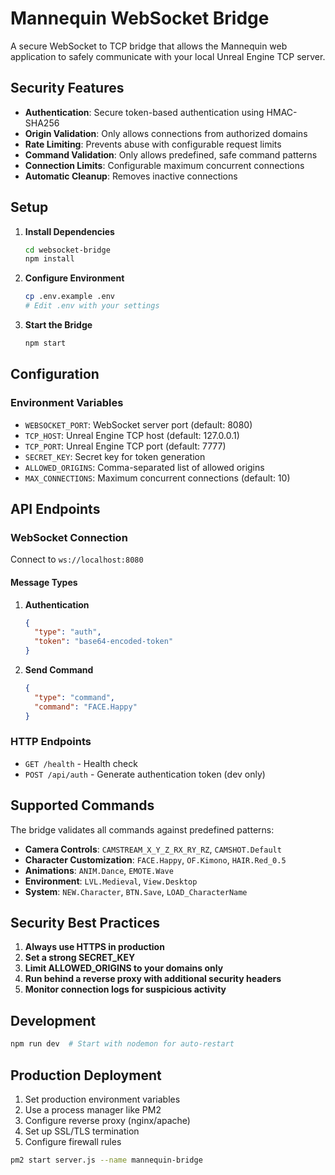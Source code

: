 # Mannequin WebSocket Bridge

A secure WebSocket to TCP bridge that allows the Mannequin web application to safely communicate with your local Unreal Engine TCP server.

## Security Features

- **Authentication**: Secure token-based authentication using HMAC-SHA256
- **Origin Validation**: Only allows connections from authorized domains
- **Rate Limiting**: Prevents abuse with configurable request limits
- **Command Validation**: Only allows predefined, safe command patterns
- **Connection Limits**: Configurable maximum concurrent connections
- **Automatic Cleanup**: Removes inactive connections

## Setup

1. **Install Dependencies**
   ```bash
   cd websocket-bridge
   npm install
   ```

2. **Configure Environment**
   ```bash
   cp .env.example .env
   # Edit .env with your settings
   ```

3. **Start the Bridge**
   ```bash
   npm start
   ```

## Configuration

### Environment Variables

- `WEBSOCKET_PORT`: WebSocket server port (default: 8080)
- `TCP_HOST`: Unreal Engine TCP host (default: 127.0.0.1)
- `TCP_PORT`: Unreal Engine TCP port (default: 7777)
- `SECRET_KEY`: Secret key for token generation
- `ALLOWED_ORIGINS`: Comma-separated list of allowed origins
- `MAX_CONNECTIONS`: Maximum concurrent connections (default: 10)

## API Endpoints

### WebSocket Connection

Connect to `ws://localhost:8080`

#### Message Types

1. **Authentication**
   ```json
   {
     "type": "auth",
     "token": "base64-encoded-token"
   }
   ```

2. **Send Command**
   ```json
   {
     "type": "command",
     "command": "FACE.Happy"
   }
   ```

### HTTP Endpoints

- `GET /health` - Health check
- `POST /api/auth` - Generate authentication token (dev only)

## Supported Commands

The bridge validates all commands against predefined patterns:

- **Camera Controls**: `CAMSTREAM_X_Y_Z_RX_RY_RZ`, `CAMSHOT.Default`
- **Character Customization**: `FACE.Happy`, `OF.Kimono`, `HAIR.Red_0.5`
- **Animations**: `ANIM.Dance`, `EMOTE.Wave`
- **Environment**: `LVL.Medieval`, `View.Desktop`
- **System**: `NEW.Character`, `BTN.Save`, `LOAD_CharacterName`

## Security Best Practices

1. **Always use HTTPS in production**
2. **Set a strong SECRET_KEY**
3. **Limit ALLOWED_ORIGINS to your domains only**
4. **Run behind a reverse proxy with additional security headers**
5. **Monitor connection logs for suspicious activity**

## Development

```bash
npm run dev  # Start with nodemon for auto-restart
```

## Production Deployment

1. Set production environment variables
2. Use a process manager like PM2
3. Configure reverse proxy (nginx/apache)
4. Set up SSL/TLS termination
5. Configure firewall rules

```bash
pm2 start server.js --name mannequin-bridge
```